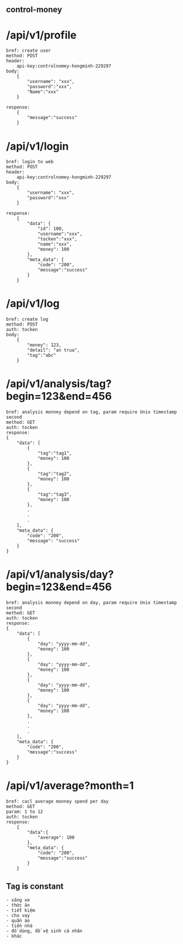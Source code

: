 ## control-money

# /api/v1/profile
    bref: create user
    method: POST
    header:
        api-key:controlnomey-hongminh-229297
    body:
        {
            "username": "xxx",
            "password":"xxx",
            "Name":"xxx"
        }
    
    response:
        {
            "message":"success"
        }

# /api/v1/login
    bref: login to web
    method: POST
    header:
        api-key:controlnomey-hongminh-229297
    body:
        {
            "username": "xxx",
            "password":"xxx"            
        }
    
    response:
        {
            "data": {
                "id": 100,
                "username":"xxx",
                "tocken":"xxx",
                "name":"xxx",
                "money": 100                                
            },
            "meta_data": {
                "code": "200",
                "message":"success"
            }
        }

# /api/v1/log
    bref: create log 
    method: POST
    auth: tocken
    body:
        {
            "money": 123,
            "detail": "an trua",
            "tag":"abc"
        } 

# /api/v1/analysis/tag?begin=123&end=456
    bref: analysis monney depend on tag, param require Unix timestamp second
    method: GET
    auth: tocken
    response:
    {
        "data": [
            {
                "tag":"tag1",
                "money": 100
            },
            {
                "tag":"tag2",
                "money": 100
            },
            {
                "tag":"tag3",
                "money": 100
            },
            .
            .
            .
        ],
        "meta_data": {
            "code": "200",
            "message": "success"
        }
    }
    
# /api/v1/analysis/day?begin=123&end=456
    bref: analysis monney depend on day, param require Unix timestamp second
    method: GET
    auth: tocken
    response:
    {
        "data": [
            {
                "day": "yyyy-mm-dd",
                "money": 100
            },
            {
                "day": "yyyy-mm-dd",
                "money": 100
            },
            {
                "day": "yyyy-mm-dd",
                "money": 100
            },
            {
                "day": "yyyy-mm-dd",
                "money": 100
            },
            .
            .
            .
        ],
        "meta_data": {
            "code": "200",
            "message":"success"
        }        
    }

# /api/v1/average?month=1
    bref: cacl average monney spend per day
    method: GET
    param: 1 to 12
    auth: tocken
    response:
        {
            "data":{
                "average": 100
            },
            "meta_data": {
                "code": "200",
                "message":"success"
            }
        }
## Tag is constant
    - xăng xe
    - thức ăn 
    - tiết kiệm
    - cho vay
    - quần áo
    - tiền nhà
    - đồ dùng, đồ vệ sinh cá nhân
    - khác
    